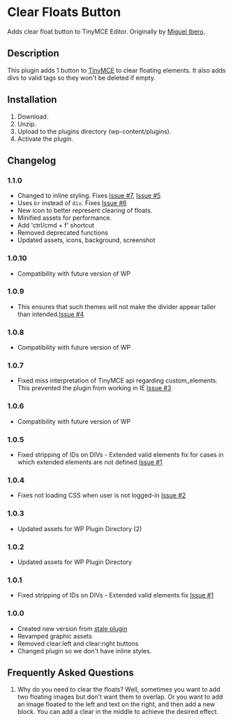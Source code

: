# Clear Floats Button

Adds clear float button to TinyMCE Editor. Originally by [Miguel Ibero](https://wordpress.org/plugins/tinymce-clear-buttons/).

## Description

This plugin adds 1 button to [TinyMCE](http://tinymce.moxiecode.com/) to clear floating elements. It also adds divs to valid tags so they won't be deleted if empty.

## Installation

1. Download.
2. Unzip.
3. Upload to the plugins directory (wp-content/plugins).
4. Activate the plugin.

## Changelog

### 1.1.0
- Changed to inline styling. Fixes [Issue #7](https://github.com/Graffino/Clear-Floats-Button/issues/7), [Issue #5](https://github.com/Graffino/Clear-Floats-Button/issues/5)
- Uses `br` instead of `div`. Fixes [Issue #6](https://github.com/Graffino/Clear-Floats-Button/issues/6)
- New icon to better represent clearing of floats.
- Minified assets for performance.
- Add 'ctrl/cmd + f' shortcut
- Removed deprecated functions
- Updated assets, icons, background, screenshot

### 1.0.10
- Compatibility with future version of WP

### 1.0.9
- This ensures that such themes will not make the divider appear
taller than intended.[Issue #4](https://github.com/Graffino/Clear-Floats-Button/pull/4)

### 1.0.8
- Compatibility with future version of WP

### 1.0.7
- Fixed miss interpretation of TinyMCE api regarding custom_elements. This prevented the plugin from working in IE [Issue #3](https://github.com/Graffino/Clear-Floats-Button/issues/3)

### 1.0.6
- Compatibility with future version of WP

### 1.0.5
- Fixed stripping of IDs on DIVs - Extended valid elements fix for cases in which extended elements are not defined [Issue #1](https://github.com/Graffino/Clear-Floats-Button/issues/1)

### 1.0.4
- Fixes not loading CSS when user is not logged-in [Issue #2](https://github.com/Graffino/Clear-Floats-Button/issues/1)

### 1.0.3
- Updated assets for WP Plugin Directory (2)

### 1.0.2
- Updated assets for WP Plugin Directory

### 1.0.1
- Fixed stripping of IDs on DIVs - Extended valid elements fix [Issue #1](https://github.com/Graffino/Clear-Floats-Button/issues/1)

### 1.0.0

- Created new version from [stale plugin](https://wordpress.org/plugins/tinymce-clear-buttons/)
- Revamped graphic assets
- Removed clear:left and clear:right buttons
- Changed plugin so we don't have inline styles.

## Frequently Asked Questions

1. Why do you need to clear the floats?
Well, sometimes you want to add two floating images but don't want them to overlap. Or you want to add an image floated to the left and text on the right, and then add a new block. You can add a clear in
the middle to achieve the desired effect.

